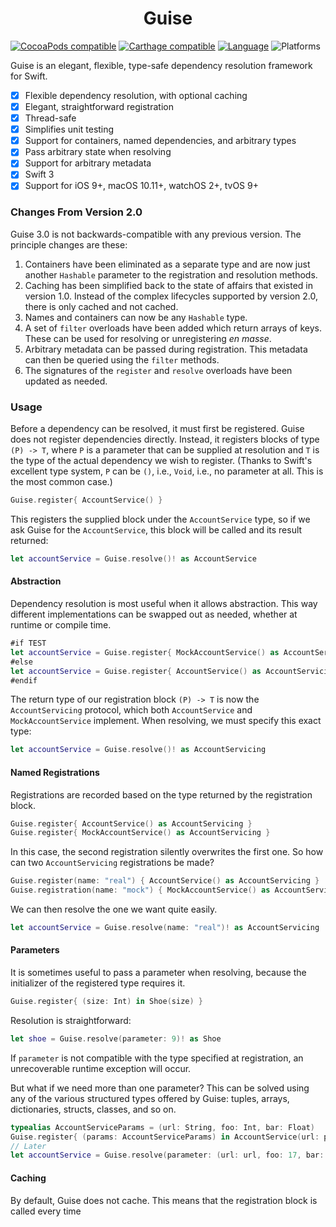 <h1 style='text-align: center'>Guise</h1>

<!-- [![Build Status](https://travis-ci.org/Prosumma/Guise.svg)](https://travis-ci.org/Prosumma/Guise) -->
[![CocoaPods compatible](https://img.shields.io/cocoapods/v/Guise.svg)](https://cocoapods.org)
[![Carthage compatible](https://img.shields.io/badge/Carthage-compatible-4BC51D.svg?style=flat)](https://github.com/Carthage/Carthage)
[![Language](https://img.shields.io/badge/Swift-3.0-orange.svg)](http://swift.org)
![Platforms](https://img.shields.io/cocoapods/p/Guise.svg)

Guise is an elegant, flexible, type-safe dependency resolution framework for Swift.

- [x] Flexible dependency resolution, with optional caching
- [x] Elegant, straightforward registration
- [x] Thread-safe
- [x] Simplifies unit testing
- [x] Support for containers, named dependencies, and arbitrary types
- [x] Pass arbitrary state when resolving
- [x] Support for arbitrary metadata
- [x] Swift 3
- [x] Support for iOS 9+, macOS 10.11+, watchOS 2+, tvOS 9+

### Changes From Version 2.0

Guise 3.0 is not backwards-compatible with any previous version. The principle changes are these:

1. Containers have been eliminated as a separate type and are now just another `Hashable` parameter to the registration and resolution methods.
2. Caching has been simplified back to the state of affairs that existed in version 1.0. Instead of the complex lifecycles supported by version 2.0, there is only cached and not cached.
3. Names and containers can now be any `Hashable` type.
4. A set of `filter` overloads have been added which return arrays of keys. These can be used for resolving or unregistering _en masse_.
5. Arbitrary metadata can be passed during registration. This metadata can then be queried using the `filter` methods.
6. The signatures of the `register` and `resolve` overloads have been updated as needed.

### Usage

Before a dependency can be resolved, it must first be registered. Guise does not register dependencies directly. Instead, it registers blocks of type `(P) -> T`, where `P` is a parameter that can be supplied at resolution and `T` is the type of the actual dependency we wish to register. (Thanks to Swift's excellent type system, `P` can be `()`, i.e., `Void`, i.e., no parameter at all. This is the most common case.)

```swift
Guise.register{ AccountService() }
```

This registers the supplied block under the `AccountService` type, so if we ask Guise for the `AccountService`, this block will be called and its result returned:

```swift
let accountService = Guise.resolve()! as AccountService
```

#### Abstraction

Dependency resolution is most useful when it allows abstraction. This way different implementations can be swapped out as needed, whether at runtime or compile time.

```swift
#if TEST
let accountService = Guise.register{ MockAccountService() as AccountServicing }
#else
let accountService = Guise.register{ AccountService() as AccountServicing }
#endif
```

The return type of our registration block `(P) -> T` is now the `AccountServicing` protocol, which both `AccountService` and `MockAccountService` implement. When resolving, we must specify this exact type:

```swift
let accountService = Guise.resolve()! as AccountServicing
```

#### Named Registrations

Registrations are recorded based on the type returned by the registration block.

```swift
Guise.register{ AccountService() as AccountServicing }
Guise.register{ MockAccountService() as AccountServicing }
```

In this case, the second registration silently overwrites the first one. So how can two `AccountServicing` registrations be made?

```swift
Guise.register(name: "real") { AccountService() as AccountServicing }
Guise.registration(name: "mock") { MockAccountService() as AccountServicing }
```

We can then resolve the one we want quite easily.

```swift
let accountService = Guise.resolve(name: "real")! as AccountServicing
```
#### Parameters

It is sometimes useful to pass a parameter when resolving, because the initializer of the registered type requires it.

```swift
Guise.register{ (size: Int) in Shoe(size) }
```

Resolution is straightforward:

```swift
let shoe = Guise.resolve(parameter: 9)! as Shoe
```

If `parameter` is not compatible with the type specified at registration, an unrecoverable runtime exception will occur.

But what if we need more than one parameter? This can be solved using any of the various structured types offered by Guise: tuples, arrays, dictionaries, structs, classes, and so on.

```swift
typealias AccountServiceParams = (url: String, foo: Int, bar: Float)
Guise.register{ (params: AccountServiceParams) in AccountService(url: params.url, foo: params.foo, bar: params.bar) as AccountServicing }
// Later
let accountService = Guise.resolve(parameter: (url: url, foo: 17, bar: 3.9))! as AccountServicing
```

#### Caching

By default, Guise does not cache. This means that the registration block is called every time 
